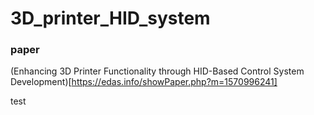 # 3D_printer_HID_system  

### paper 
(Enhancing 3D Printer Functionality through HID-Based Control System Development)[https://edas.info/showPaper.php?m=1570996241]

test